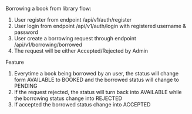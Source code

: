 Borrowing a book from library flow:
1. User register from endpoint /api/v1/auth/register
2. User login from endpoint /api/v1/auth/login with registered username & password
3. User create a borrowing request through endpoint /api/v1/borrowing/borrowed
4. The request will be either Accepted/Rejected by Admin

Feature
1. Everytime a book being borrowed by an user, the status will change form AVAILABLE to BOOKED and the borrowed status will change to PENDING
2. If the request rejected, the status will turn back into AVAILABLE while the borrowing status change into REJECTED
3. If accepted the borrowed status change into ACCEPTED
